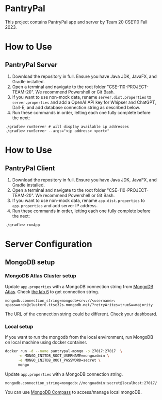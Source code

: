 # PantryPal

This project contains PantryPal app and server by Team 20 CSE110 Fall 2023.

# How to Use

## PantryPal Server

1. Download the repository in full. Ensure you have Java JDK, JavaFX, and Gradle installed.
2. Open a terminal and navigate to the root folder "CSE-110-PROJECT-TEAM-20". We recommend Powershell or Git Bash.
3. If you want to use non-mock data, rename `server.dist.properties` to `server.properties` and add a OpenAI API key for Whipser and ChatGPT, Dall-E, and add database connection string as described below.
4. Run these commands in order, letting each one fully complete before the next:

```
./gradlew runServer # will display available ip addresses
./gradlew runServer --args="<ip address> <port>"
```

# How to Use

## PantryPal Client

1. Download the repository in full. Ensure you have Java JDK, JavaFX, and Gradle installed.
2. Open a terminal and navigate to the root folder "CSE-110-PROJECT-TEAM-20". We recommend Powershell or Git Bash.
3. If you want to use non-mock data, rename `app.dist.properties` to `app.properties` and add server IP address.
4. Run these commands in order, letting each one fully complete before the next:

```
./gradlew runApp
```

# Server Configuration

## MongoDB setup

### MongoDB Atlas Cluster setup

Update `app.properties` with a MongoDB connection string from [MongoDB Atlas](https://cloud.mongodb.com/v2). Check [the lab 6](https://docs.google.com/document/d/1mzgUjWQSn3IV68H4V07r1A1fGs21yY9rm188HWWr2Hs/edit#heading=h.z1qnwebb5puw) to get connection string.

```
mongodb.connection_string=mongodb+srv://<username>:<password>@cluster0.ttsc32s.mongodb.net/?retryWrites=true&w=majority
```

The URL of the connection string could be different. Check your dashboard.

### Local setup

If you want to run the mongodb from the local environment, run MongoDB on local machine using docker container.

```bash
docker run -d --name pantrypal-mongo -p 27017:27017  \
      -e MONGO_INITDB_ROOT_USERNAME=mongoadmin \
      -e MONGO_INITDB_ROOT_PASSWORD=secret \
      mongo
```

Update `app.properties` with a MongoDB connection string.

```
mongodb.connection_string=mongodb://mongoadmin:secret@localhost:27017/
```

You can use [MongoDB Compass](https://www.mongodb.com/products/tools/compass) to access/manage local mongoDB.
